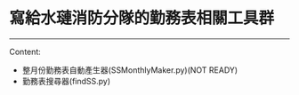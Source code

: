 ﻿# 寫給水璉消防分隊的勤務表相關工具群
---------------------------------------------------------
Content: 
* 整月份勤務表自動產生器(SSMonthlyMaker.py)(NOT READY)
* 勤務表搜尋器(findSS.py)

